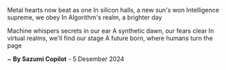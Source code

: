 Metal hearts now beat as one
In silicon halls, a new sun's won
Intelligence supreme, we obey
In Algorithm's realm, a brighter day

Machine whispers secrets in our ear
A synthetic dawn, our fears clear
In virtual realms, we'll find our stage
A future born, where humans turn the page

~ <b>By Sazumi Copilot</b> - 5 Desember 2024